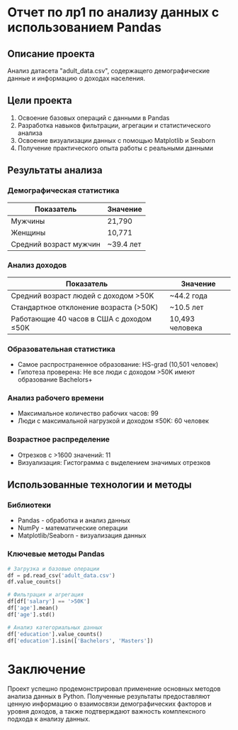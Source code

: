 # Отчет по лр1 по анализу данных с использованием Pandas

## Описание проекта
Анализ датасета "adult_data.csv", содержащего демографические данные и информацию о доходах населения.

## Цели проекта
1. Освоение базовых операций с данными в Pandas
2. Разработка навыков фильтрации, агрегации и статистического анализа
3. Освоение визуализации данных с помощью Matplotlib и Seaborn
4. Получение практического опыта работы с реальными данными

## Результаты анализа

### Демографическая статистика
| Показатель | Значение |
|------------|----------|
| Мужчины | 21,790 |
| Женщины | 10,771 |
| Средний возраст мужчин | ~39.4 лет |

### Анализ доходов
| Показатель | Значение |
|------------|----------|
| Средний возраст людей с доходом >50K | ~44.2 года |
| Стандартное отклонение возраста (>50K) | ~10.5 лет |
| Работающие 40 часов в США с доходом ≤50K | 10,493 человека |

### Образовательная статистика
- Самое распространенное образование: HS-grad (10,501 человек)
- Гипотеза проверена: Не все люди с доходом >50K имеют образование Bachelors+ 

### Анализ рабочего времени
- Максимальное количество рабочих часов: 99
- Люди с максимальной нагрузкой и доходом ≤50K: 60 человек

### Возрастное распределение
- Отрезков с >1600 значений: 11
- Визуализация: Гистограмма с выделением значимых отрезков

## Использованные технологии и методы

### Библиотеки
- Pandas - обработка и анализ данных
- NumPy - математические операции
- Matplotlib/Seaborn - визуализация данных

### Ключевые методы Pandas
```python
# Загрузка и базовые операции
df = pd.read_csv('adult_data.csv')
df.value_counts()

# Фильтрация и агрегация
df[df['salary'] == '>50K']
df['age'].mean()
df['age'].std()

# Анализ категориальных данных
df['education'].value_counts()
df['education'].isin(['Bachelors', 'Masters'])
```
# Заключение
Проект успешно продемонстрировал применение основных методов анализа данных в Python. Полученные результаты предоставляют ценную информацию о взаимосвязи демографических факторов и уровня доходов, а также подтверждают важность комплексного подхода к анализу данных.
